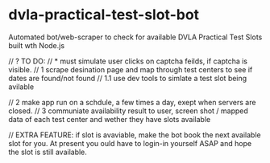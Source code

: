 # dvla-practical-test-slot-bot
Automated bot/web-scraper to check for available DVLA Practical Test Slots built wth Node.js


// ? TO DO:
// * must simulate user clicks on captcha feilds, if captcha is visible.
// 1 scrape desination page and map through test centers to see if dates are found/not found
// 1.1 use dev tools to simlate a test slot being avilable

// 2 make app run on a schdule, a few times a day, exept when servers are closed.
// 3 communiate availability result to user, screen shot / mapped data of each test center and wether they have slots available

// EXTRA FEATURE: if slot is avaviable, make the bot book the next available slot for you. At present you ould have to login-in yourself ASAP and hope the slot is still available. 
